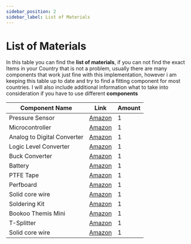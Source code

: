 ```yaml
---
sidebar_position: 2
sidebar_label: List of Materials
---
```


# List of Materials

In this table you can find the **list of materials**, if you can not find the exact Items in your Country that is not a problem, usually there are many components that work just fine with this implementation, however i am keeping this table up to date and try to find a fitting component for most countries. I will also include additional information what to take into consideration if you have to use different **components**


| Component Name | Link | Amount |
| ----------- | ----------- | ----------- |
|  Pressure Sensor | [Amazon](https://www.amazon.de/dp/B07F1VWT22?ref=ppx_yo2ov_dt_b_fed_asin_title) | 1 |
| Microcontroller | [Amazon](https://www.amazon.de/-/en/dp/B0D1YD8FGQ?ref_=ppx_hzsearch_conn_dt_b_fed_asin_title_1) | 1 |
| Analog to Digital Converter | [Amazon](https://www.amazon.de/-/en/dp/B07QHWLTTS?ref_=ppx_hzsearch_conn_dt_b_fed_asin_title_1&th=1) | 1 |
| Logic Level Converter | [Amazon](https://www.amazon.de/dp/B07MK4BNNZ?ref=ppx_yo2ov_dt_b_fed_asin_title&th=1) | 1 | 
| Buck Converter | [Amazon](https://www.amazon.de/dp/B07YWKN9NW?ref=ppx_yo2ov_dt_b_fed_asin_title&th=1) | 1 | 
| Battery | [Amazon](https://www.amazon.de/dp/B09DPR4V6L?ref=ppx_yo2ov_dt_b_fed_asin_title&th=1) | 1 | 
| PTFE Tape | [Amazon](https://www.amazon.de/-/en/gp/css/order-history?ref_=nav_orders_first) | 1 | 
| Perfboard | [Amazon](https://www.amazon.de/dp/B0B7BLQ95V?ref=ppx_yo2ov_dt_b_fed_asin_title) | 1 | 
| Solid core wire | [Amazon](https://www.amazon.de/dp/B0D5M9MT78?ref=ppx_yo2ov_dt_b_fed_asin_title) | 1 | 
| Soldering Kit | [Amazon](https://www.amazon.de/-/en/Soldering-Electronic-Temperature-Adjustable-Multimeter/dp/B0DCNV1LYV?crid=1FPPBEECFI2LW&dib=eyJ2IjoiMSJ9.ww9Wx8Dc_A3DFywcQ4eQnv_gYTwV6n9IPjafdVuXUv7KzYZ48P5WkP8Uk7CU4ejW6Dimq4gms-cn6TsJ6OWtNgZofkhVkpWlmz1E8Sua5X34xn-8x_7Voaup7KCNwiWwdziCNNWa137-hZDCh-f2E4HA28cWlNQdTS-ptvTvDGuooTh8FrtyL-73eh9Iqe6eaQIbsJQo88nYfwTh5F9c_3S3B2yIM2qIumsmH3V4K7Y.XvKDlBxLHqLzkwGwlNXCEqSg6FBxo_Gk8BLdZxTm1v0&dib_tag=se&keywords=soldering+kit&qid=1745318626&sprefix=soldering+%2Caps%2C120&sr=8-5) | 1 | 
| Bookoo Themis Mini | [Amazon](https://www.kaffeemacher.de) | 1 | 
| T-Splitter | [Amazon](https://www.amazon.de/dp/B08K3GVL4D?ref=ppx_yo2ov_dt_b_fed_asin_title) | 1 | 
| Solid core wire | [Amazon](https://www.amazon.de/dp/B0D5M9MT78?ref=ppx_yo2ov_dt_b_fed_asin_title) | 1 | 
